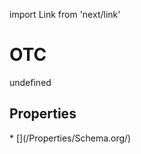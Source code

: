 import Link from 'next/link'
# OTC

undefined

## Properties

<Grid>
* [](/Properties/Schema.org/)

</Grid>

